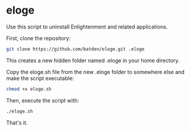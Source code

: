 # eloge

Use this script to uninstall Enlightenment and related applications.

First, clone the repository:

```bash
git clone https://github.com/batden/eloge.git .eloge
```

This creates a new hidden folder named .eloge in your home directory.

Copy the eloge.sh file from the new .eloge folder to somewhere else and make the script executable:

```bash
chmod +x eloge.sh
```

Then, execute the script with:

```bash
./eloge.sh
```

That's it.
